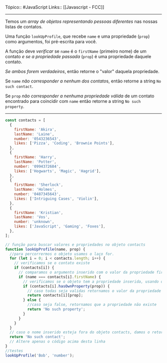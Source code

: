 Tópico:: #JavaScript 
Links:: [[Javascript - FCC]]

---

Temos um *array de objetos representando pessoas diferentes* nas nossas listas de contatos.

Uma função `lookUpProfile`, que recebe `name` e uma propriedade (`prop`) como argumentos, foi pré-escrita para você.

A função deve *verificar* se `name` é o `firstName` (primeiro nome) de um contato *e se a propriedade passada* (`prop`) é uma propriedade daquele contato.

*Se ambos forem verdadeiros*, então retorne o "valor" daquela propriedade.

Se `name` *não corresponder a nenhum dos contato*s, então retorne a string `No such contact`.

Se `prop` *não corresponder a nenhuma propriedade válida* de um contato encontrado para coincidir com `name` então retorne a string `No such property`.

---

```js
const contacts = [
  {
    firstName: 'Akira',
    lastName: 'Laine',
    number: '0543236543',
    likes: ['Pizza', 'Coding', 'Brownie Points'],
  },
  {
    firstName: 'Harry',
    lastName: 'Potter',
    number: '0994372684',
    likes: ['Hogwarts', 'Magic', 'Hagrid'],
  },
  {
    firstName: 'Sherlock',
    lastName: 'Holmes',
    number: '0487345643',
    likes: ['Intriguing Cases', 'Violin'],
  },
  {
    firstName: 'Kristian',
    lastName: 'Vos',
    number: 'unknown',
    likes: ['JavaScript', 'Gaming', 'Foxes'],
  },
];

// função para buscar valores e propriedades no objeto contacts
function lookUpProfile(name, prop) {
  //para percorrermos o objeto usamos o laço for.
  for (let i = 0; i < contacts.length; i++) {
    // verificamos se o contato existe
    if (contacts[i]) {
      // comparamos o argumento inserido com o valor da propriedade firstName de cada índice do array, se for true avançamos
      if (name === contacts[i].firstName) {
        // verificamos se o objeto tem a propriedade inserida, usando o método hasOwnProperty
        if (contacts[i].hasOwnProperty(prop)) {
          // caso todas seja validas retornamos o valor da propriedade
          return contacts[i][prop];
        } else {
          //caso seja false, retornamos que a propriedade não existe
          return 'No such property';
        }
      }
    }
  }
  // caso o nome inserido esteja fora do objeto contacts, damos o retorno negativo.
  return 'No such contact';
  // Altere apenas o código acima desta linha
}
//testes
lookUpProfile('Bob', 'number');
```

